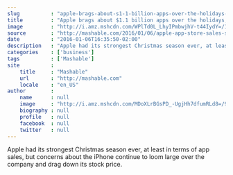 ```yaml
---
slug          : "apple-brags-about-s1-1-billion-apps-over-the-holidays-but-iphone-sales-make-it-sad"
title         : "Apple brags about $1.1 billion apps over the holidays, but iPhone sales make it sad"
image         : "http://i.amz.mshcdn.com/WPlTd0L_LhyIPmbwjhV-t44IydY=/1200x627/2016%2F01%2F06%2F89%2Fiphonesales.e8d66.jpg"
source        : "http://mashable.com/2016/01/06/apple-app-store-sales-stock/"
date          : "2016-01-06T16:35:50-02:00"
description   : "Apple had its strongest Christmas season ever, at least in terms of app sales, but concerns about the iPhone continue to loom large over the company and drag down its stock price."
categories    : ['business']
tags          : ['Mashable']
site          :
    title     : "Mashable"
    url       : "http://mashable.com"
    locale    : "en_US"
author        :
    name      : null
    image     : "http://i.amz.mshcdn.com/MDoXLrBGsPD_-UgjHh7dfumRLd8=/90x90/2016%2F06%2F30%2F1e%2F201506160cHeadshot_20.93441.6ac4d.jpg"
    biography : null
    profile   : null
    facebook  : null
    twitter   : null
---
```


Apple had its strongest Christmas season ever, at least in terms of app sales, but concerns about the iPhone continue to loom large over the company and drag down its stock price.

